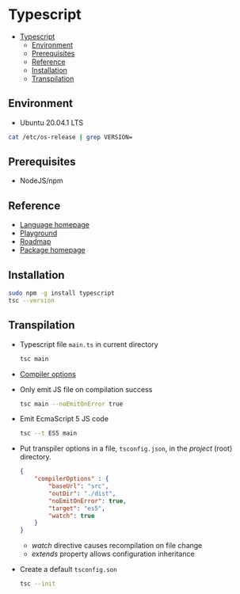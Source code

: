 # Typescript

- [Typescript](#typescript)
  - [Environment](#environment)
  - [Prerequisites](#prerequisites)
  - [Reference](#reference)
  - [Installation](#installation)
  - [Transpilation](#transpilation)

## Environment

- Ubuntu 20.04.1 LTS

```bash
cat /etc/os-release | grep VERSION=
```

## Prerequisites

- NodeJS/npm

## Reference

- [Language homepage][3]
- [Playground][2]
- [Roadmap][4]
- [Package homepage][5]

## Installation

```bash
sudo npm -g install typescript
tsc --version
```

## Transpilation

- Typescript file `main.ts` in current directory

    ```bash
    tsc main
    ```

- [Compiler options][1]

- Only emit JS file on compilation success

    ```bash
    tsc main --noEmitOnError true
    ```

- Emit EcmaScript 5 JS code

    ```bash
    tsc --t ES5 main
    ```  

- Put transpiler options in a file, `tsconfig.json`, in the *project* (root) directory. 

    ```json
    {
        "compilerOptions" : {
            "baseUrl": "src",
            "outDir": "./dist",
            "noEmitOnError": true,
            "target": "es5",
            "watch": true
        }
    }
    ```

  - *watch* directive causes recompilation on file change
  - *extends* property allows configuration inheritance
- Create a default `tsconfig.son`

    ```bash
    tsc --init
    ```

[1]: https://www.typescriptlang.org/docs/handbook/compiler-options.html
[2]: https://www.typescriptlang.org/play/
[3]: https://www.typescriptlang.org/
[4]: https://github.com/Microsoft/TypeScript/wiki/Roadmap
[5]: https://www.npmjs.com/package/typescript